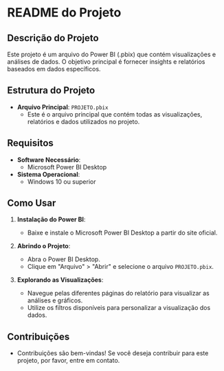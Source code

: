 # README do Projeto

## Descrição do Projeto
Este projeto é um arquivo do Power BI (.pbix) que contém visualizações e análises de dados. O objetivo principal é fornecer insights e relatórios baseados em dados específicos.

## Estrutura do Projeto
- **Arquivo Principal**: `PROJETO.pbix`
  - Este é o arquivo principal que contém todas as visualizações, relatórios e dados utilizados no projeto.

## Requisitos
- **Software Necessário**: 
  - Microsoft Power BI Desktop
- **Sistema Operacional**: 
  - Windows 10 ou superior

## Como Usar
1. **Instalação do Power BI**:
   - Baixe e instale o Microsoft Power BI Desktop a partir do site oficial.
  
2. **Abrindo o Projeto**:
   - Abra o Power BI Desktop.
   - Clique em "Arquivo" > "Abrir" e selecione o arquivo `PROJETO.pbix`.

3. **Explorando as Visualizações**:
   - Navegue pelas diferentes páginas do relatório para visualizar as análises e gráficos.
   - Utilize os filtros disponíveis para personalizar a visualização dos dados.

## Contribuições
- Contribuições são bem-vindas! Se você deseja contribuir para este projeto, por favor, entre em contato.
